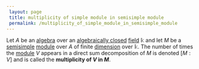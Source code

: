 ```yaml
---
 layout: page
 title: multiplicity of simple module in semisimple module
 permalink: /multiplicity_of_simple_module_in_semisimple_module
---
```

Let $A$ be an [algebra](https://defsmath.github.io/DefsMath/algebra_over_a_field) over an [algebraically closed](https://defsmath.github.io/DefsMath/algebraically_closed) [field](https://defsmath.github.io/DefsMath/field) $\mathbb k$ and let $M$ be a [semisimple](https://defsmath.github.io/DefsMath/semisimple_module) [module](https://defsmath.github.io/DefsMath/module_over_a_ring) over $A$ of finite [dimension](https://defsmath.github.io/DefsMath/dimension_of_vector_space) over $\mathbb k$. The number of times the [module](https://defsmath.github.io/DefsMath/###################module) $V$ appears in a direct sum decomposition of $M$ is denoted $[M:V]$ and is called the **multiplicity of $V$ in $M$**.